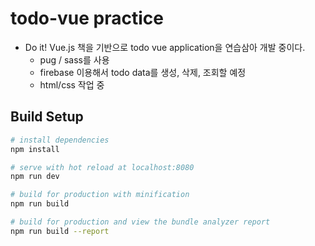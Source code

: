 # todo-vue practice

- Do it! Vue.js 책을 기반으로 todo vue application을 연습삼아 개발 중이다.
  - pug / sass를 사용
  - firebase 이용해서 todo data를 생성, 삭제, 조회할 예정
  - html/css 작업 중
## Build Setup

``` bash
# install dependencies
npm install

# serve with hot reload at localhost:8080
npm run dev

# build for production with minification
npm run build

# build for production and view the bundle analyzer report
npm run build --report
```
